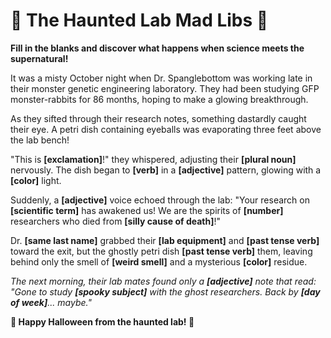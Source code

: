 # 🎃 The Haunted Lab Mad Libs 🧪

**Fill in the blanks and discover what happens when science meets the supernatural!**

It was a misty October night when Dr. Spanglebottom was working late in their monster genetic engineering laboratory. They had been studying GFP monster-rabbits for 86 months, hoping to make a glowing breakthrough.


As they sifted through their research notes, something dastardly caught their eye. A petri dish containing eyeballs was evaporating three feet above the lab bench! 

"This is **[exclamation]**!" they whispered, adjusting their **[plural noun]** nervously. The dish began to **[verb]** in a **[adjective]** pattern, glowing with a **[color]** light.

Suddenly, a **[adjective]** voice echoed through the lab: "Your research on **[scientific term]** has awakened us! We are the spirits of **[number]** researchers who died from **[silly cause of death]**!"

Dr. **[same last name]** grabbed their **[lab equipment]** and **[past tense verb]** toward the exit, but the ghostly petri dish **[past tense verb]** them, leaving behind only the smell of **[weird smell]** and a mysterious **[color]** residue.

*The next morning, their lab mates found only a **[adjective]** note that read: "Gone to study **[spooky subject]** with the ghost researchers. Back by **[day of week]**... maybe."*

**🧬 Happy Halloween from the haunted lab! 👻**
